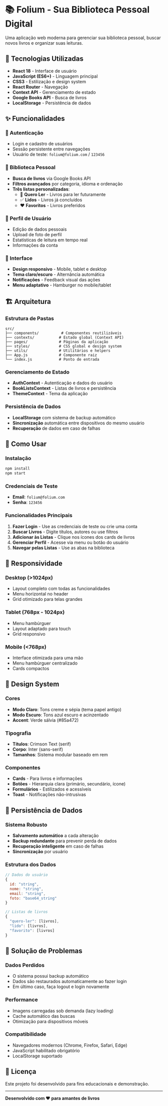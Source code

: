 # 📚 Folium - Sua Biblioteca Pessoal Digital

Uma aplicação web moderna para gerenciar sua biblioteca pessoal, buscar novos livros e organizar suas leituras.

## 🚀 Tecnologias Utilizadas

- **React 18** - Interface de usuário
- **JavaScript (ES6+)** - Linguagem principal
- **CSS3** - Estilização e design system
- **React Router** - Navegação
- **Context API** - Gerenciamento de estado
- **Google Books API** - Busca de livros
- **LocalStorage** - Persistência de dados

## ✨ Funcionalidades

### 🔐 Autenticação
- Login e cadastro de usuários
- Sessão persistente entre navegações
- Usuário de teste: `folium@folium.com` / `123456`

### 📖 Biblioteca Pessoal
- **Busca de livros** via Google Books API
- **Filtros avançados** por categoria, idioma e ordenação
- **Três listas personalizadas**:
  - 📑 **Quero Ler** - Livros para ler futuramente
  - ✅ **Lidos** - Livros já concluídos
  - ❤️ **Favoritos** - Livros preferidos

### 👤 Perfil de Usuário
- Edição de dados pessoais
- Upload de foto de perfil
- Estatísticas de leitura em tempo real
- Informações da conta

### 🎨 Interface
- **Design responsivo** - Mobile, tablet e desktop
- **Tema claro/escuro** - Alternância automática
- **Notificações** - Feedback visual das ações
- **Menu adaptativo** - Hamburger no mobile/tablet

## 🏗️ Arquitetura

### Estrutura de Pastas
```
src/
├── components/          # Componentes reutilizáveis
├── contexts/           # Estado global (Context API)
├── pages/              # Páginas da aplicação
├── styles/             # CSS global e design system
├── utils/              # Utilitários e helpers
├── App.js              # Componente raiz
└── index.js            # Ponto de entrada
```

### Gerenciamento de Estado
- **AuthContext** - Autenticação e dados do usuário
- **BookListsContext** - Listas de livros e persistência
- **ThemeContext** - Tema da aplicação

### Persistência de Dados
- **LocalStorage** com sistema de backup automático
- **Sincronização** automática entre dispositivos do mesmo usuário
- **Recuperação** de dados em caso de falhas

## 🔧 Como Usar

### Instalação
```bash
npm install
npm start
```

### Credenciais de Teste
- **Email**: `folium@folium.com`
- **Senha**: `123456`

### Funcionalidades Principais

1. **Fazer Login** - Use as credenciais de teste ou crie uma conta
2. **Buscar Livros** - Digite títulos, autores ou use filtros
3. **Adicionar às Listas** - Clique nos ícones dos cards de livros
4. **Gerenciar Perfil** - Acesse via menu ou botão do usuário
5. **Navegar pelas Listas** - Use as abas na biblioteca

## 📱 Responsividade

### Desktop (>1024px)
- Layout completo com todas as funcionalidades
- Menu horizontal no header
- Grid otimizado para telas grandes

### Tablet (768px - 1024px)
- Menu hambúrguer
- Layout adaptado para touch
- Grid responsivo

### Mobile (<768px)
- Interface otimizada para uma mão
- Menu hambúrguer centralizado
- Cards compactos

## 🎨 Design System

### Cores
- **Modo Claro**: Tons creme e sépia (tema papel antigo)
- **Modo Escuro**: Tons azul escuro e acinzentado
- **Accent**: Verde sálvia (#85a472)

### Tipografia
- **Títulos**: Crimson Text (serif)
- **Corpo**: Inter (sans-serif)
- **Tamanhos**: Sistema modular baseado em rem

### Componentes
- **Cards** - Para livros e informações
- **Botões** - Hierarquia clara (primário, secundário, ícone)
- **Formulários** - Estilizados e acessíveis
- **Toast** - Notificações não-intrusivas

## 🔄 Persistência de Dados

### Sistema Robusto
- **Salvamento automático** a cada alteração
- **Backup redundante** para prevenir perda de dados
- **Recuperação inteligente** em caso de falhas
- **Sincronização** por usuário

### Estrutura dos Dados
```javascript
// Dados do usuário
{
  id: "string",
  nome: "string", 
  email: "string",
  foto: "base64_string"
}

// Listas de livros
{
  "quero-ler": [livros],
  "lido": [livros], 
  "favorito": [livros]
}
```

## 🐛 Solução de Problemas

### Dados Perdidos
- O sistema possui backup automático
- Dados são restaurados automaticamente ao fazer login
- Em último caso, faça logout e login novamente

### Performance
- Imagens carregadas sob demanda (lazy loading)
- Cache automático das buscas
- Otimização para dispositivos móveis

### Compatibilidade
- Navegadores modernos (Chrome, Firefox, Safari, Edge)
- JavaScript habilitado obrigatório
- LocalStorage suportado

## 📄 Licença

Este projeto foi desenvolvido para fins educacionais e demonstração.

---

**Desenvolvido com ❤️ para amantes de livros**
